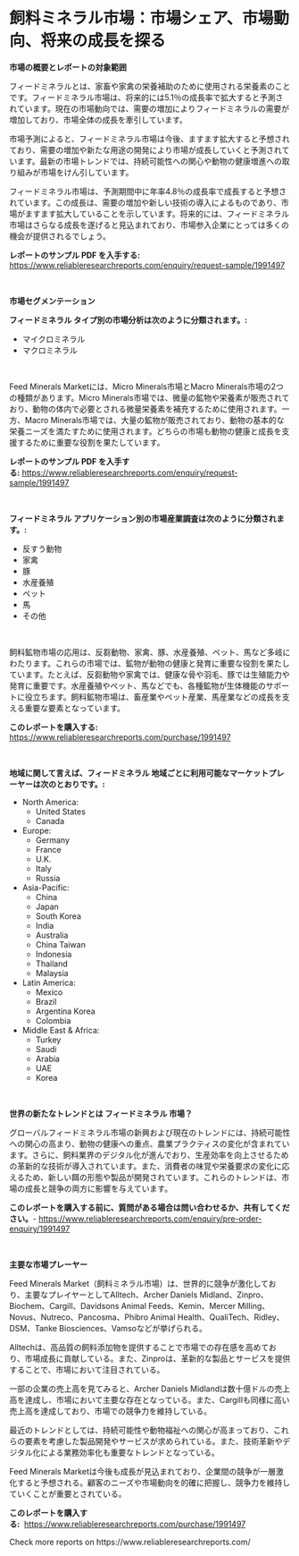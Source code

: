 <p><h1>飼料ミネラル市場：市場シェア、市場動向、将来の成長を探る</h1></p><p><strong>市場の概要とレポートの対象範囲</strong></p>
<p><p>フィードミネラルとは、家畜や家禽の栄養補助のために使用される栄養素のことです。フィードミネラル市場は、将来的には5.1％の成長率で拡大すると予測されています。現在の市場動向では、需要の増加によりフィードミネラルの需要が増加しており、市場全体の成長を牽引しています。</p><p>市場予測によると、フィードミネラル市場は今後、ますます拡大すると予想されており、需要の増加や新たな用途の開発により市場が成長していくと予測されています。最新の市場トレンドでは、持続可能性への関心や動物の健康増進への取り組みが市場をけん引しています。</p><p>フィードミネラル市場は、予測期間中に年率4.8％の成長率で成長すると予想されています。この成長は、需要の増加や新しい技術の導入によるものであり、市場がますます拡大していることを示しています。将来的には、フィードミネラル市場はさらなる成長を遂げると見込まれており、市場参入企業にとっては多くの機会が提供されるでしょう。</p></p>
<p><strong>レポートのサンプル PDF を入手する:</strong> <a href="https://www.reliableresearchreports.com/enquiry/request-sample/1991497">https://www.reliableresearchreports.com/enquiry/request-sample/1991497</a></p>
<p>&nbsp;</p>
<p><strong>市場セグメンテーション</strong></p>
<p><strong>フィードミネラル タイプ別の市場分析は次のように分類されます。:</strong></p>
<p><ul><li>マイクロミネラル</li><li>マクロミネラル</li></ul></p>
<p>&nbsp;</p>
<p><p>Feed Minerals Marketには、Micro Minerals市場とMacro Minerals市場の2つの種類があります。Micro Minerals市場では、微量の鉱物や栄養素が販売されており、動物の体内で必要とされる微量栄養素を補充するために使用されます。一方、Macro Minerals市場では、大量の鉱物が販売されており、動物の基本的な栄養ニーズを満たすために使用されます。どちらの市場も動物の健康と成長を支援するために重要な役割を果たしています。</p></p>
<p><strong>レポートのサンプル PDF を入手する:</strong>&nbsp;<a href="https://www.reliableresearchreports.com/enquiry/request-sample/1991497">https://www.reliableresearchreports.com/enquiry/request-sample/1991497</a></p>
<p>&nbsp;</p>
<p><strong> フィードミネラル アプリケーション別の市場産業調査は次のように分類されます。:</strong></p>
<p><ul><li>反すう動物</li><li>家禽</li><li>豚</li><li>水産養殖</li><li>ペット</li><li>馬</li><li>その他</li></ul></p>
<p>&nbsp;</p>
<p><p>飼料鉱物市場の応用は、反芻動物、家禽、豚、水産養殖、ペット、馬など多岐にわたります。これらの市場では、鉱物が動物の健康と発育に重要な役割を果たしています。たとえば、反芻動物や家禽では、健康な骨や羽毛、豚では生殖能力や発育に重要です。水産養殖やペット、馬などでも、各種鉱物が生体機能のサポートに役立ちます。飼料鉱物市場は、畜産業やペット産業、馬産業などの成長を支える重要な要素となっています。</p></p>
<p><strong>このレポートを購入する:</strong>&nbsp; <a href="https://www.reliableresearchreports.com/purchase/1991497">https://www.reliableresearchreports.com/purchase/1991497</a></p>
<p>&nbsp;</p>
<p><strong>地域に関して言えば、フィードミネラル 地域ごとに利用可能なマーケットプレーヤーは次のとおりです。:</strong></p>
<p><ul>
    <li>
        North America:
        <ul>
            <li>United States</li>
            <li>Canada</li>
        </ul>
    </li>
    <li>
        Europe:
        <ul>
            <li>Germany</li>
            <li>France</li>
            <li>U.K.</li>
            <li>Italy</li>
            <li>Russia</li>
        </ul>
    </li>
    <li>
        Asia-Pacific:
        <ul>
            <li>China</li>
            <li>Japan</li>
            <li>South Korea</li>
            <li>India</li>
            <li>Australia</li>
            <li>China Taiwan</li>
            <li>Indonesia</li>
            <li>Thailand</li>
            <li>Malaysia</li>
        </ul>
    </li>
    <li>
        Latin America:
        <ul>
            <li>Mexico</li>
            <li>Brazil</li>
            <li>Argentina Korea</li>
            <li>Colombia</li>
        </ul>
    </li>
    <li>
        Middle East & Africa:
        <ul>
            <li>Turkey</li>
            <li>Saudi</li>
            <li>Arabia</li>
            <li>UAE</li>
            <li>Korea</li>
        </ul>
    </li>
    </ul></p>
<p>&nbsp;</p>
<p><strong>世界の新たなトレンドとは フィードミネラル 市場？</strong></p>
<p><p>グローバルフィードミネラル市場の新興および現在のトレンドには、持続可能性への関心の高まり、動物の健康への重点、農業プラクティスの変化が含まれています。さらに、飼料業界のデジタル化が進んでおり、生産効率を向上させるための革新的な技術が導入されています。また、消費者の味覚や栄養要求の変化に応えるため、新しい餌の形態や製品が開発されています。これらのトレンドは、市場の成長と競争の両方に影響を与えています。</p></p>
<p><strong>このレポートを購入する前に、質問がある場合は問い合わせるか、共有してください。</strong>- <a href="https://www.reliableresearchreports.com/enquiry/pre-order-enquiry/1991497">https://www.reliableresearchreports.com/enquiry/pre-order-enquiry/1991497</a></p>
<p>&nbsp;</p>
<p><strong>主要な市場プレーヤー</strong></p>
<p><p>Feed Minerals Market（飼料ミネラル市場）は、世界的に競争が激化しており、主要なプレイヤーとしてAlltech、Archer Daniels Midland、Zinpro、Biochem、Cargill、Davidsons Animal Feeds、Kemin、Mercer Milling、Novus、Nutreco、Pancosma、Phibro Animal Health、QualiTech、Ridley、DSM、Tanke Biosciences、Vamsoなどが挙げられる。</p><p> Alltechは、高品質の飼料添加物を提供することで市場での存在感を高めており、市場成長に貢献している。また、Zinproは、革新的な製品とサービスを提供することで、市場において注目されている。</p><p>一部の企業の売上高を見てみると、Archer Daniels Midlandは数十億ドルの売上高を達成し、市場において主要な存在となっている。また、Cargillも同様に高い売上高を達成しており、市場での競争力を維持している。</p><p>最近のトレンドとしては、持続可能性や動物福祉への関心が高まっており、これらの要素を考慮した製品開発やサービスが求められている。また、技術革新やデジタル化による業務効率化も重要なトレンドとなっている。</p><p>Feed Minerals Marketは今後も成長が見込まれており、企業間の競争が一層激化すると予想される。顧客のニーズや市場動向を的確に把握し、競争力を維持していくことが重要とされている。</p></p>
<p><strong>このレポートを購入する:</strong>&nbsp;&nbsp;<a href="https://www.reliableresearchreports.com/purchase/1991497">https://www.reliableresearchreports.com/purchase/1991497</a></p>
<p>Check more reports on https://www.reliableresearchreports.com/</p>
